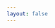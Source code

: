 ```yaml
---
layout: false
---
```

<script setup>
import HomePage from '.vitepress/theme/components/HomePage.vue'
</script>
<HomePage />